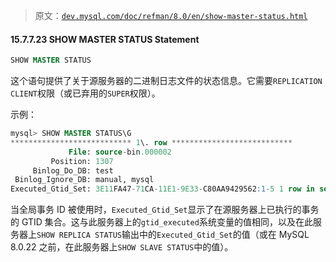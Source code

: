 > 原文：[`dev.mysql.com/doc/refman/8.0/en/show-master-status.html`](https://dev.mysql.com/doc/refman/8.0/en/show-master-status.html)

#### 15.7.7.23 SHOW MASTER STATUS Statement

```sql
SHOW MASTER STATUS
```

这个语句提供了关于源服务器的二进制日志文件的状态信息。它需要`REPLICATION CLIENT`权限（或已弃用的`SUPER`权限）。

示例：

```sql
mysql> SHOW MASTER STATUS\G
*************************** 1\. row ***************************
             File: source-bin.000002
         Position: 1307
     Binlog_Do_DB: test
 Binlog_Ignore_DB: manual, mysql
Executed_Gtid_Set: 3E11FA47-71CA-11E1-9E33-C80AA9429562:1-5 1 row in set (0.00 sec)
```

当全局事务 ID 被使用时，`Executed_Gtid_Set`显示了在源服务器上已执行的事务的 GTID 集合。这与此服务器上的`gtid_executed`系统变量的值相同，以及在此服务器上`SHOW REPLICA STATUS`输出中的`Executed_Gtid_Set`的值（或在 MySQL 8.0.22 之前，在此服务器上`SHOW SLAVE STATUS`中的值）。
